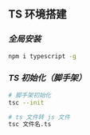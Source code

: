 ## TS 环境搭建

### _全局安装_

```bash
npm i typescript -g
```

### _TS 初始化（脚手架）_

```bash
# 脚手架初始化
tsc --init

# ts 文件转 js 文件
tsc 文件名.ts
```

